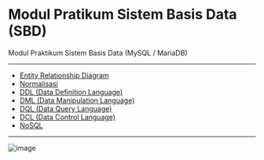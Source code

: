 # Modul Pratikum Sistem Basis Data (SBD)

Modul Praktikum Sistem Basis Data (MySQL / MariaDB)

---

- [Entity Relationship Diagram](https://github.com/NazirArifin/modulsbd/blob/main/erd.md)
- [Normalisasi](https://github.com/NazirArifin/modulsbd/blob/main/normalisasi.md)
- [DDL (Data Definition Language)]()
- [DML (Data Manipulation Language)]()
- [DQL (Data Query Language)]()
- [DCL (Data Control Language)]()
- [NoSQL]()

---

![image](https://cdn.dribbble.com/users/1463678/screenshots/3212815/tables-dribbble.png?compress=1&resize=400x300&vertical=top)
